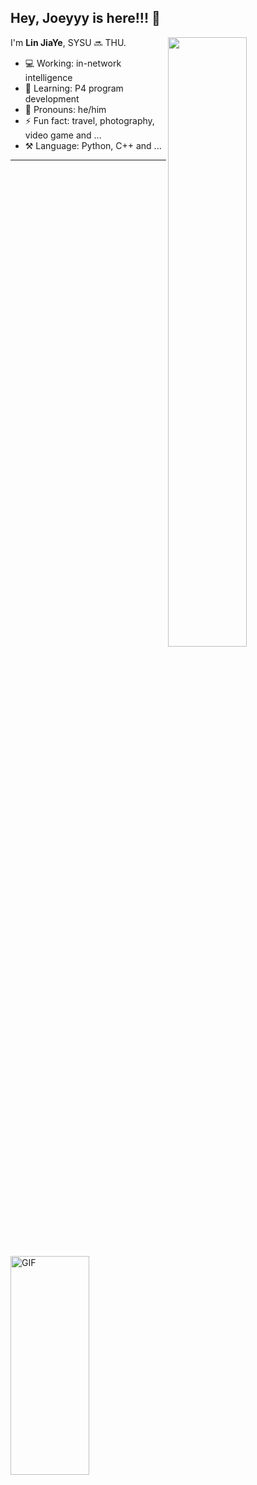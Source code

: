## Hey, Joeyyy is here!!! :wave:

[<img align="right" width="50%" src="https://github-readme-stats-ouuan.vercel.app/api?username=ljy2222&theme=dark&show_icons=true">](https://metrics.lecoq.io/ouuan?template=classic)

I'm **Lin JiaYe**, SYSU 🔜 THU.

- 💻 Working: in-network intelligence
- 🚀 Learning: P4 program development
- 👨 Pronouns: he/him
- ⚡ Fun fact: travel, photography, video game and ...
- ⚒️ Language: Python, C++ and ...

---

<img align="left" alt="GIF" src="https://media.giphy.com/media/3qGw96Jowb8sM/giphy.gif" width="50%" height="350" />
<!-- <img align="right" alt="GIF" src="https://media.giphy.com/media/citBl9yPwnUOs/giphy.gif" width="49.8%" height="300" /> -->
